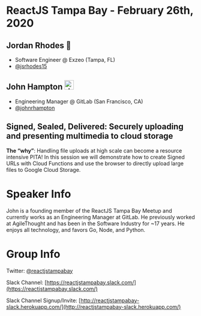 # **ReactJS Tampa Bay - February 26th, 2020**

## Jordan Rhodes 🍑

- Software Engineer @ Exzeo (Tampa, FL)
- [@jsrhodes15](https://twitter.com/jsrhodes15)

## John Hampton <img src="https://emoji.slack-edge.com/T02592416/hipster-tanuki/94529b8ed5f5dd4a.png" alt="drawing" width="25"/>

- Engineering Manager @ GitLab (San Francisco, CA)
- [@johnrhampton](https://twitter.com/johnrhampton)

## Signed, Sealed, Delivered: Securely uploading and presenting multimedia to cloud storage

**The “why”**: Handling file uploads at high scale can become a resource intensive PITA!
In this session we will demonstrate how to create Signed URLs with Cloud Functions and use the browser to directly upload large files to Google Cloud Storage.

# Speaker Info

John is a founding member of the ReactJS Tampa Bay Meetup and currently works as an Engineering Manager at GitLab. He previously worked at
AgileThought and has been in the Software Industry for ~17 years. He enjoys all technology, and favors Go, Node, and Python.

# Group Info

Twitter: [@reactjstampabay](https://twitter.com/reactjstampabay)

Slack Channel: [https://reactjstampabay.slack.com/](https://reactjstampabay.slack.com/)

Slack Channel Signup/Invite: [http://reactjstampabay-slack.herokuapp.com/](http://reactjstampabay-slack.herokuapp.com/)
